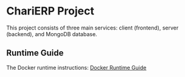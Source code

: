 # ChariERP Project

This project consists of three main services: client (frontend), server (backend), and MongoDB database.


## Runtime Guide

The Docker runtime instructions: [Docker Runtime Guide](documentation/docker-runtime-guide.md)
